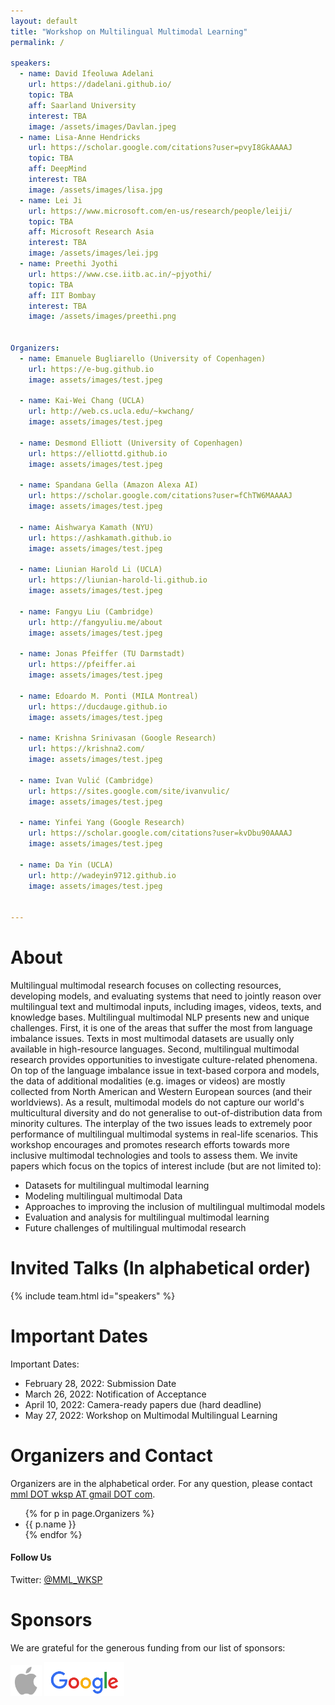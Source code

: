 ```yaml
---
layout: default
title: "Workshop on Multilingual Multimodal Learning"
permalink: /

speakers:
  - name: David Ifeoluwa Adelani
    url: https://dadelani.github.io/
    topic: TBA
    aff: Saarland University
    interest: TBA
    image: /assets/images/Davlan.jpeg
  - name: Lisa-Anne Hendricks
    url: https://scholar.google.com/citations?user=pvyI8GkAAAAJ
    topic: TBA
    aff: DeepMind
    interest: TBA
    image: /assets/images/lisa.jpg
  - name: Lei Ji
    url: https://www.microsoft.com/en-us/research/people/leiji/
    topic: TBA
    aff: Microsoft Research Asia
    interest: TBA
    image: /assets/images/lei.jpg
  - name: Preethi Jyothi
    url: https://www.cse.iitb.ac.in/~pjyothi/
    topic: TBA
    aff: IIT Bombay
    interest: TBA
    image: /assets/images/preethi.png


Organizers:
  - name: Emanuele Bugliarello (University of Copenhagen)
    url: https://e-bug.github.io
    image: assets/images/test.jpeg

  - name: Kai-Wei Chang (UCLA)
    url: http://web.cs.ucla.edu/~kwchang/
    image: assets/images/test.jpeg

  - name: Desmond Elliott (University of Copenhagen)
    url: https://elliottd.github.io
    image: assets/images/test.jpeg

  - name: Spandana Gella (Amazon Alexa AI)
    url: https://scholar.google.com/citations?user=fChTW6MAAAAJ
    image: assets/images/test.jpeg

  - name: Aishwarya Kamath (NYU)
    url: https://ashkamath.github.io
    image: assets/images/test.jpeg

  - name: Liunian Harold Li (UCLA)
    url: https://liunian-harold-li.github.io
    image: assets/images/test.jpeg

  - name: Fangyu Liu (Cambridge)
    url: http://fangyuliu.me/about
    image: assets/images/test.jpeg
  
  - name: Jonas Pfeiffer (TU Darmstadt)
    url: https://pfeiffer.ai
    image: assets/images/test.jpeg

  - name: Edoardo M. Ponti (MILA Montreal)
    url: https://ducdauge.github.io
    image: assets/images/test.jpeg

  - name: Krishna Srinivasan (Google Research)
    url: https://krishna2.com/
    image: assets/images/test.jpeg

  - name: Ivan Vulić (Cambridge)
    url: https://sites.google.com/site/ivanvulic/
    image: assets/images/test.jpeg

  - name: Yinfei Yang (Google Research)
    url: https://scholar.google.com/citations?user=kvDbu90AAAAJ
    image: assets/images/test.jpeg

  - name: Da Yin (UCLA)
    url: http://wadeyin9712.github.io
    image: assets/images/test.jpeg


---
```


# About

Multilingual multimodal research focuses on collecting resources, developing models, and evaluating systems that need to jointly reason over multilingual text and multimodal inputs, including images, videos, texts, and knowledge bases. Multilingual multimodal NLP presents new and unique challenges. First, it is one of the areas that suffer the most from language imbalance issues. Texts in most multimodal datasets are usually only available in high-resource languages. Second, multilingual multimodal research provides opportunities to investigate culture-related phenomena. On top of the language imbalance issue in text-based corpora and models, the data of additional modalities (e.g. images or videos) are mostly collected from North American and Western European sources (and their worldviews). As a result, multimodal models do not capture our world's multicultural diversity and do not generalise to out-of-distribution data from minority cultures. The interplay of the two issues leads to extremely poor performance of multilingual multimodal systems in real-life scenarios. This workshop encourages and promotes research efforts towards more inclusive multimodal technologies and tools to assess them. We invite papers which focus on the topics of interest include (but are not limited to):

- Datasets for multilingual multimodal learning
- Modeling multilingual multimodal Data
- Approaches to improving the inclusion of multilingual multimodal models
- Evaluation and analysis for multilingual multimodal learning
- Future challenges of multilingual multimodal research


# Invited Talks (In alphabetical order)

{% include team.html id="speakers" %}


# Important Dates 

Important Dates:
- February 28, 2022: Submission Date
- March 26, 2022: Notification of Acceptance
- April 10, 2022: Camera-ready papers due (hard deadline)
- May 27, 2022: Workshop on Multimodal Multilingual Learning


# Organizers and Contact

Organizers are in the alphabetical order. For any question, please contact [mml DOT wksp AT gmail DOT com](mailto:mml.wksp@gmail.com).

<ul>
{% for p in page.Organizers %}
<li>
<a{% if p.url %} href="{{ p.url }}"{% endif %}>{{ p.name }}</a>
</li>
{% endfor %}
</ul>

#### Follow Us

Twitter: [@MML_WKSP](https://twitter.com/MML_WKSP)

# Sponsors

We are grateful for the generous funding from our list of sponsors:

 <img src="/assets/images/640px-Apple-logo.png" height="50" width="50"> <img src="/assets/images/google.png" height="55" width="128"> 
